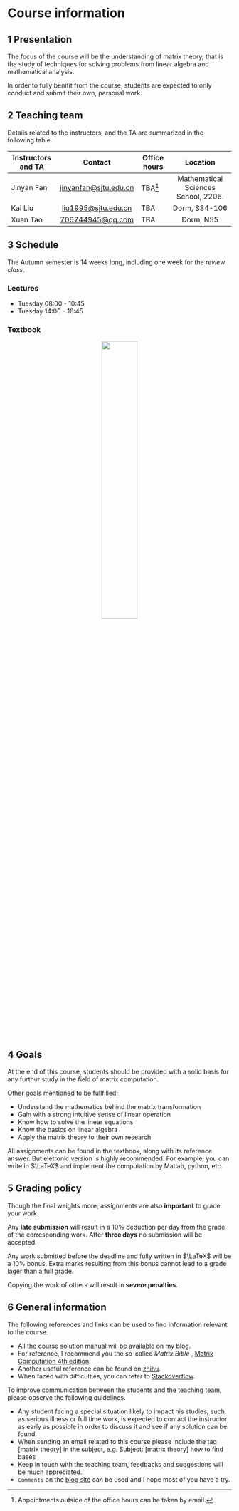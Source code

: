 # Course information

## 1  Presentation

The focus of the course will be the understanding of matrix theory, that is the study of techniques for solving problems from linear algebra and mathematical analysis.

In order to fully benifit from the course, students are expected to only conduct and submit their own, personal work.

## 2  Teaching team

Details related to the instructors, and the TA are summarized in the following table.

| Instructors and TA |        Contact        | Office hours |              Location               |
| ------------------ | :-------------------: | ------------ | :---------------------------------: |
| Jinyan Fan         | jinyanfan@sjtu.edu.cn | TBA[^1]      | Mathematical Sciences School, 2206. |
| Kai Liu            |  liu1995@sjtu.edu.cn  | TBA          |            Dorm, S34-106            |
| Xuan Tao           |   706744945@qq.com    | TBA          |              Dorm, N55              |

[^1]: Appointments outside of the office hours can be taken by email.

## 3  Schedule

The Autumn semester is 14 weeks long, including one week for the *review class*.

### Lectures

* Tuesday 08:00 - 10:45
* Tuesday 14:00 - 16:45


### Textbook

<div align="center">
<img src="https://gss0.bdstatic.com/-4o3dSag_xI4khGkpoWK1HF6hhy/baike/c0%3Dbaike92%2C5%2C5%2C92%2C30/sign=d193bbfc70899e516c83324623ceb256/0d338744ebf81a4cb56684c8dc2a6059252da65f.jpg" width="40%" />
</div>

## 4  Goals

At the end of this course, students should be provided with a solid basis for any furthur study in the field of matrix computation.

Other goals mentioned to be fullfilled:

* Understand the mathematics behind the matrix transformation
* Gain with a strong intuitive sense of linear operation
* Know how to solve the linear equations
* Know the basics on linear algebra
* Apply the matrix theory to their own research

All assignments can be found in the textbook, along with its reference answer. But eletronic version is highly recommended. For example, you can write in $\LaTeX$ and implement the computation by Matlab, python, etc.

## 5  Grading policy

Though the final weights more, assignments are also **important** to grade your work.

Any **late submission** will result in a 10% deduction per day from the grade of the corresponding work. After **three days** no submission will be accepted.

Any work submitted before the deadline and fully written in $\LaTeX$ will be a 10% bonus. Extra marks resulting from this bonus cannot lead to a grade lager than a full grade.

Copying the work of others will result in **severe penalties**.

## 6  General information

The following references and links can be used to find information relevant to the course.

* All the course solution manual will be available on [my blog](http://onlookerliu.leanote.com/).
* For reference, I recommend you the so-called *Matrix Bible* , [Matrix Computation 4th edition](https://www.amazon.cn/reader/1421407949?_encoding=UTF8&page=random).
* Another useful reference can be found on [zhihu](https://www.zhihu.com/question/22928694).
* When faced with difficulties, you can refer to [Stackoverflow](https://math.stackexchange.com).

To improve communication between the students and the teaching team, please observe the following guidelines.

* Any student facing a special situation likely to impact his studies, such as serious illness or full time work, is expected to contact the instructor as early as possible in order to discuss it and see if  any solution can be found.
* When sending an email related to this course please include the tag [matrix theory] in the subject, e.g. Subject: [matrix theory] how to find bases
* Keep in touch with the teaching team, feedbacks and suggestions will be much appreciated.
* `Comments` on the [blog site](http://onlookerliu.leanote.com/) can be used and I hope most of you have a try.
